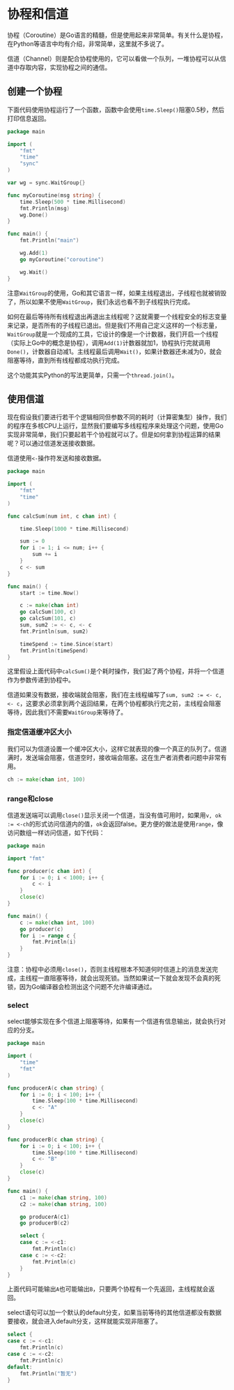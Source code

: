 # 协程和信道

协程（Coroutine）是Go语言的精髓，但是使用起来非常简单。有关什么是协程，在Python等语言中均有介绍，非常简单，这里就不多说了。

信道（Channel）则是配合协程使用的，它可以看做一个队列，一堆协程可以从信道中存取内容，实现协程之间的通信。

## 创建一个协程

下面代码使用协程运行了一个函数，函数中会使用`time.Sleep()`阻塞0.5秒，然后打印信息返回。

```go
package main

import (
	"fmt"
	"time"
	"sync"
)

var wg = sync.WaitGroup{}

func myCoroutine(msg string) {
	time.Sleep(500 * time.Millisecond)
	fmt.Println(msg)
	wg.Done()
}

func main() {
	fmt.Println("main")

	wg.Add(1)
	go myCoroutine("coroutine")

	wg.Wait()
}
```

注意`WaitGroup`的使用，Go和其它语言一样，如果主线程退出，子线程也就被销毁了，所以如果不使用`WaitGroup`，我们永远也看不到子线程执行完成。

如何在最后等待所有线程退出再退出主线程呢？这就需要一个线程安全的标志变量来记录，是否所有的子线程已退出。但是我们不用自己定义这样的一个标志量，`WaitGroup`就是一个现成的工具，它设计的像是一个计数器，我们开启一个线程（实际上Go中的概念是协程），调用`Add(1)`计数器就加1，协程执行完就调用`Done()`，计数器自动减1。主线程最后调用`Wait()`，如果计数器还未减为0，就会阻塞等待，直到所有线程都成功执行完成。

这个功能其实Python的写法更简单，只需一个`thread.join()`。

## 使用信道

现在假设我们要进行若干个逻辑相同但参数不同的耗时（计算密集型）操作，我们的程序在多核CPU上运行，显然我们要编写多线程程序来处理这个问题，使用Go实现非常简单，我们只要起若干个协程就可以了。但是如何拿到协程运算的结果呢？可以通过信道发送接收数据。

信道使用`<-`操作符发送和接收数据。

```go
package main

import (
	"fmt"
	"time"
)

func calcSum(num int, c chan int) {

	time.Sleep(1000 * time.Millisecond)

	sum := 0
	for i := 1; i <= num; i++ {
		sum += i
	}
	c <- sum
}

func main() {
	start := time.Now()

	c := make(chan int)
	go calcSum(100, c)
	go calcSum(101, c)
	sum, sum2 := <- c, <- c
	fmt.Println(sum, sum2)

	timeSpend := time.Since(start)
	fmt.Println(timeSpend)
}
```

这里假设上面代码中`calcSum()`是个耗时操作，我们起了两个协程，并将一个信道作为参数传递到协程中。

信道如果没有数据，接收端就会阻塞，我们在主线程编写了`sum, sum2 := <- c, <- c`，这要求必须拿到两个返回结果，在两个协程都执行完之前，主线程会阻塞等待，因此我们不需要`WaitGroup`来等待了。

### 指定信道缓冲区大小

我们可以为信道设置一个缓冲区大小，这样它就表现的像一个真正的队列了。信道满时，发送端会阻塞，信道空时，接收端会阻塞。这在生产者消费者问题中非常有用。

```go
ch := make(chan int, 100)
```

### range和close

信道发送端可以调用`close()`显示关闭一个信道，当没有值可用时，如果用`v, ok := <-ch`的形式访问信道内的值，`ok`会返回false。更方便的做法是使用`range`，像访问数组一样访问信道，如下代码：

```go
package main

import "fmt"

func producer(c chan int) {
	for i := 0; i < 1000; i++ {
		c <- i
	}
	close(c)
}

func main() {
	c := make(chan int, 100)
	go producer(c)
	for i := range c {
		fmt.Println(i)
	}
}
```

注意：协程中必须用`close()`，否则主线程根本不知道何时信道上的消息发送完成，主线程一直阻塞等待，就会出现死锁。当然如果试一下就会发现不会真的死锁，因为Go编译器会检测出这个问题不允许编译通过。

### select

select能够实现在多个信道上阻塞等待，如果有一个信道有信息输出，就会执行对应的分支。

```go
package main

import (
	"time"
	"fmt"
)

func producerA(c chan string) {
	for i := 0; i < 100; i++ {
		time.Sleep(100 * time.Millisecond)
		c <- "A"
	}
	close(c)
}

func producerB(c chan string) {
	for i := 0; i < 100; i++ {
		time.Sleep(100 * time.Millisecond)
		c <- "B"
	}
	close(c)
}

func main() {
	c1 := make(chan string, 100)
	c2 := make(chan string, 100)

	go producerA(c1)
	go producerB(c2)

	select {
	case c := <-c1:
		fmt.Println(c)
	case c := <-c2:
		fmt.Println(c)
	}
}
```

上面代码可能输出`A`也可能输出`B`，只要两个协程有一个先返回，主线程就会返回。

select语句可以加一个默认的default分支，如果当前等待的其他信道都没有数据要接收，就会进入default分支，这样就能实现非阻塞了。

```go
select {
case c := <-c1:
	fmt.Println(c)
case c := <-c2:
	fmt.Println(c)
default:
	fmt.Println("暂无")
}
```
